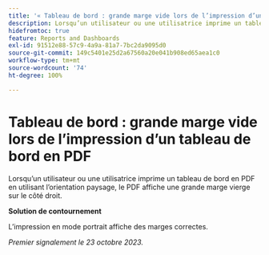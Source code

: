 ```yaml
---
title: '« Tableau de bord : grande marge vide lors de l’impression d’un tableau de bord en PDF »'
description: Lorsqu’un utilisateur ou une utilisatrice imprime un tableau de bord en PDF en utilisant l’orientation paysage, le PDF affiche une grande marge vierge sur le côté droit.
hidefromtoc: true
feature: Reports and Dashboards
exl-id: 91512e88-57c9-4a9a-81a7-7bc2da9095d0
source-git-commit: 149c5401e25d2a67560a20e041b908ed65aea1c0
workflow-type: tm+mt
source-wordcount: '74'
ht-degree: 100%

---
```


# Tableau de bord : grande marge vide lors de l’impression d’un tableau de bord en PDF

<!--Article by request-->

Lorsqu’un utilisateur ou une utilisatrice imprime un tableau de bord en PDF en utilisant l’orientation paysage, le PDF affiche une grande marge vierge sur le côté droit.

**Solution de contournement**

L’impression en mode portrait affiche des marges correctes.

_Premier signalement le 23 octobre 2023._
